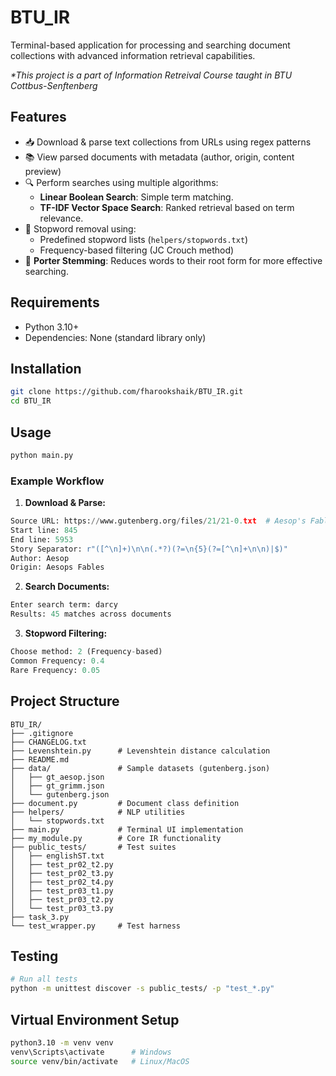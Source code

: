 # BTU_IR

Terminal-based application for processing and searching document collections with advanced information retrieval capabilities.

_*This project is a part of Information Retreival Course taught in BTU Cottbus-Senftenberg_

## Features
- 📥 Download & parse text collections from URLs using regex patterns
- 📚 View parsed documents with metadata (author, origin, content preview)
- 🔍 Perform searches using multiple algorithms:
  - **Linear Boolean Search**: Simple term matching.
  - **TF-IDF Vector Space Search**: Ranked retrieval based on term relevance.
- 🛑 Stopword removal using:
  - Predefined stopword lists (`helpers/stopwords.txt`)
  - Frequency-based filtering (JC Crouch method)
- 🌳 **Porter Stemming**: Reduces words to their root form for more effective searching.

## Requirements
- Python 3.10+
- Dependencies: None (standard library only)

## Installation
```bash
git clone https://github.com/fharookshaik/BTU_IR.git
cd BTU_IR
```

## Usage
```bash
python main.py
```

### Example Workflow
1. **Download & Parse:**
```python
Source URL: https://www.gutenberg.org/files/21/21-0.txt  # Aesop's Fables
Start line: 845
End line: 5953
Story Separator: r"([^\n]+)\n\n(.*?)(?=\n{5}(?=[^\n]+\n\n)|$)"
Author: Aesop
Origin: Aesops Fables
```

2. **Search Documents:**
```python
Enter search term: darcy
Results: 45 matches across documents
```

3. **Stopword Filtering:**
```python
Choose method: 2 (Frequency-based)
Common Frequency: 0.4
Rare Frequency: 0.05
```

## Project Structure
```
BTU_IR/
├── .gitignore
├── CHANGELOG.txt 
├── Levenshtein.py      # Levenshtein distance calculation
├── README.md
├── data/               # Sample datasets (gutenberg.json)
│   ├── gt_aesop.json
│   ├── gt_grimm.json
│   └── gutenberg.json
├── document.py         # Document class definition
├── helpers/            # NLP utilities
│   └── stopwords.txt
├── main.py             # Terminal UI implementation
├── my_module.py        # Core IR functionality
├── public_tests/       # Test suites
│   ├── englishST.txt
│   ├── test_pr02_t2.py
│   ├── test_pr02_t3.py
│   ├── test_pr02_t4.py
│   ├── test_pr03_t1.py
│   ├── test_pr03_t2.py
│   └── test_pr03_t3.py
├── task_3.py               
└── test_wrapper.py     # Test harness
```

## Testing
```bash
# Run all tests
python -m unittest discover -s public_tests/ -p "test_*.py"
```

## Virtual Environment Setup
```bash
python3.10 -m venv venv
venv\Scripts\activate      # Windows
source venv/bin/activate   # Linux/MacOS
```
